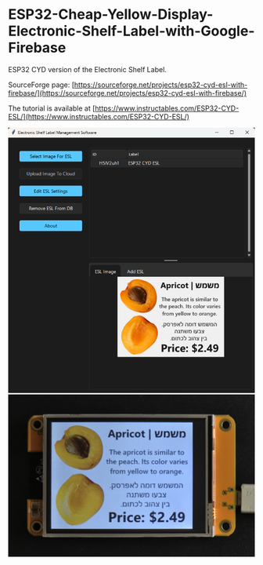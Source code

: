 # ESP32-Cheap-Yellow-Display-Electronic-Shelf-Label-with-Google-Firebase
ESP32 CYD version of the Electronic Shelf Label.

SourceForge page: [https://sourceforge.net/projects/esp32-cyd-esl-with-firebase/](https://sourceforge.net/projects/esp32-cyd-esl-with-firebase/)

The tutorial is available at [https://www.instructables.com/ESP32-CYD-ESL/](https://www.instructables.com/ESP32-CYD-ESL/)

![image text](https://github.com/Northstrix/ESP32-Cheap-Yellow-Display-Electronic-Shelf-Label-with-Google-Firebase/blob/main/V1.0/Images/ESL%20Management%20Software.png)
![image text](https://github.com/Northstrix/ESP32-Cheap-Yellow-Display-Electronic-Shelf-Label-with-Google-Firebase/blob/main/V1.0/Images/IMG_20240621_152023.jpg)
